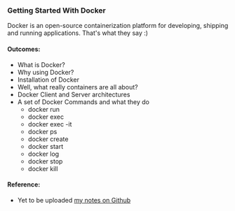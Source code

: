 ### Getting Started With Docker

Docker is an open-source containerization platform for developing, shipping and running applications. That's what they say :)

#### Outcomes: 
- What is Docker?
- Why using Docker?
- Installation of Docker
- Well, what really containers are all about?
- Docker Client and Server architectures
- A set of Docker Commands and what they do
  - docker run
  - docker exec
  - docker exec -it
  - docker ps
  - docker create
  - docker start
  - docker log
  - docker stop
  - docker kill

#### Reference:
- Yet to be uploaded [my notes on Github]()